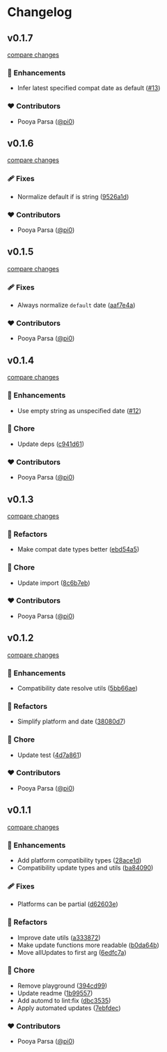 # Changelog


## v0.1.7

[compare changes](https://github.com/unjs/compatx/compare/v0.1.6...v0.1.7)

### 🚀 Enhancements

- Infer latest specified compat date as default ([#13](https://github.com/unjs/compatx/pull/13))

### ❤️ Contributors

- Pooya Parsa ([@pi0](http://github.com/pi0))

## v0.1.6

[compare changes](https://github.com/unjs/compatx/compare/v0.1.5...v0.1.6)

### 🩹 Fixes

- Normalize default if is string ([9526a1d](https://github.com/unjs/compatx/commit/9526a1d))

### ❤️ Contributors

- Pooya Parsa ([@pi0](http://github.com/pi0))

## v0.1.5

[compare changes](https://github.com/unjs/compatx/compare/v0.1.4...v0.1.5)

### 🩹 Fixes

- Always normalize `default` date ([aaf7e4a](https://github.com/unjs/compatx/commit/aaf7e4a))

### ❤️ Contributors

- Pooya Parsa ([@pi0](http://github.com/pi0))

## v0.1.4

[compare changes](https://github.com/unjs/compatx/compare/v0.1.3...v0.1.4)

### 🚀 Enhancements

- Use empty string as unspecified date ([#12](https://github.com/unjs/compatx/pull/12))

### 🏡 Chore

- Update deps ([c941d61](https://github.com/unjs/compatx/commit/c941d61))

### ❤️ Contributors

- Pooya Parsa ([@pi0](http://github.com/pi0))

## v0.1.3

[compare changes](https://github.com/unjs/compatx/compare/v0.1.2...v0.1.3)

### 💅 Refactors

- Make compat date types better ([ebd54a5](https://github.com/unjs/compatx/commit/ebd54a5))

### 🏡 Chore

- Update import ([8c6b7eb](https://github.com/unjs/compatx/commit/8c6b7eb))

### ❤️ Contributors

- Pooya Parsa ([@pi0](http://github.com/pi0))

## v0.1.2

[compare changes](https://github.com/unjs/compatx/compare/v0.1.1...v0.1.2)

### 🚀 Enhancements

- Compatibility date resolve utils ([5bb66ae](https://github.com/unjs/compatx/commit/5bb66ae))

### 💅 Refactors

- Simplify platform and date ([38080d7](https://github.com/unjs/compatx/commit/38080d7))

### 🏡 Chore

- Update test ([4d7a861](https://github.com/unjs/compatx/commit/4d7a861))

### ❤️ Contributors

- Pooya Parsa ([@pi0](http://github.com/pi0))

## v0.1.1

[compare changes](https://github.com/unjs/compatx/compare/v0.1.0...v0.1.1)

### 🚀 Enhancements

- Add platform compatibility types ([28ace1d](https://github.com/unjs/compatx/commit/28ace1d))
- Compatibility update types and utils ([ba84090](https://github.com/unjs/compatx/commit/ba84090))

### 🩹 Fixes

- Platforms can be partial ([d62603e](https://github.com/unjs/compatx/commit/d62603e))

### 💅 Refactors

- Improve date utils ([a333872](https://github.com/unjs/compatx/commit/a333872))
- Make update functions more readable ([b0da64b](https://github.com/unjs/compatx/commit/b0da64b))
- Move allUpdates to first arg ([6edfc7a](https://github.com/unjs/compatx/commit/6edfc7a))

### 🏡 Chore

- Remove playground ([394cd99](https://github.com/unjs/compatx/commit/394cd99))
- Update readme ([1b99557](https://github.com/unjs/compatx/commit/1b99557))
- Add automd to lint:fix ([dbc3535](https://github.com/unjs/compatx/commit/dbc3535))
- Apply automated updates ([7ebfdec](https://github.com/unjs/compatx/commit/7ebfdec))

### ❤️ Contributors

- Pooya Parsa ([@pi0](http://github.com/pi0))

